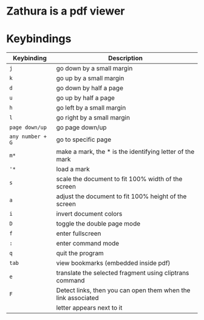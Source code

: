 # Zathura is a pdf viewer

# Keybindings
| Keybinding | Description |
| --- | --- |
| `j` | go down by a small margin |
| `k` | go up by a small margin |
| `d` | go down by half a page |
| `u` | go up by half a page |
| `h` | go left by a small margin |
| `l` | go right by a small margin |
| `page down/up` | go page down/up |
| `any number + G` | go to specific page |
| `m*` | make a mark, the * is the identifying letter of the mark |
| `'*` | load a mark |
| `s` | scale the document to fit 100% width of the screen |
| `a` | adjust the document to fit 100% height of the screen |
| `i` | invert document colors |
| `D` | toggle the double page mode |
| `f` | enter fullscreen |
| `:` | enter command mode |
| `q` | quit the program |
| `tab` | view bookmarks (embedded inside pdf) |
| `e` | translate the selected fragment using cliptrans command |
| `F` | Detect links, then you can open them when the link associated |
| | letter appears next to it |
